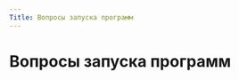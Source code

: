 ```yaml
---
Title: Вопросы запуска программ
---
```



Вопросы запуска программ
========================

<!-- TOC -->
